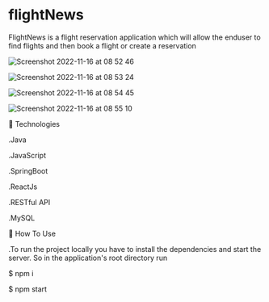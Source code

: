 # flightNews

FlightNews is a flight reservation application which will allow the enduser to find flights and then book a flight or create a reservation

![Screenshot 2022-11-16 at 08 52 46](https://user-images.githubusercontent.com/89795037/202213699-4c3ca96b-9bcb-44d0-b5ea-e6e4f5dd5d82.png)

![Screenshot 2022-11-16 at 08 53 24](https://user-images.githubusercontent.com/89795037/202213896-4a74e005-7a72-4bf9-b497-16239a383715.png)

![Screenshot 2022-11-16 at 08 54 45](https://user-images.githubusercontent.com/89795037/202214260-4e2494dc-7c13-4ada-b45e-fcd70db7a953.png)

![Screenshot 2022-11-16 at 08 55 10](https://user-images.githubusercontent.com/89795037/202214373-25fa9f7d-09da-4a2c-a980-f4ed658e18ee.png)

🚀 Technologies

.Java

.JavaScript

.SpringBoot

.ReactJs

.RESTful API

.MySQL

📘 How To Use

.To run the project locally you have to install the dependencies and start the server. So in the application's root directory run

$ npm i

$ npm start

